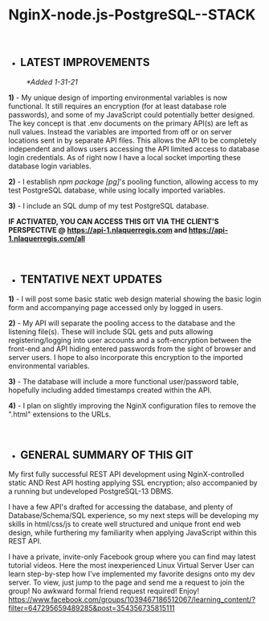 # NginX-node.js-PostgreSQL--STACK

</br>

- ## LATEST IMPROVEMENTS 
&nbsp;&nbsp;&nbsp;&nbsp;&nbsp;&nbsp;&nbsp;&nbsp; <i>*Added 1-31-21</i>

<b>1)</b> - My unique design of importing environmental variables is now functional.  It still requires an encryption (for at least database role passwords), and some of my JavaScript could potentially better designed.  The key concept is that .env documents on the primary API(s) are left as null values.  Instead the variables are imported from off or on server locations sent in by separate API files.  This allows the API to be completely independent and allows users accessing the API limited access to database login credentials.  As of right now I have a local socket importing these database login variables.

<b>2)</b> -  I establish <i>npm package [pg]</i>'s pooling function, allowing access to my test PostgreSQL database, while using locally imported variables.

<b>3)</b> -  I include an SQL dump of my test PostgreSQL database.

<b> IF ACTIVATED, YOU CAN ACCESS THIS GIT VIA THE CLIENT'S PERSPECTIVE @ <https://api-1.nlaquerregis.com> and <https://api-1.nlaquerregis.com/all> </b> 

</br>

- ## TENTATIVE NEXT UPDATES


<b>1)</b> - I will post some basic static web design material showing the basic login form and accompanying page accessed only by logged in users.

<b>2)</b> -  My API will separate the pooling access to the database and the listening file(s). These will include SQL gets and puts allowing registering/logging into user accounts and a soft-encryption between the front-end and API hiding entered passwords from the sight of browser and server users.  I hope to also incorporate this encryption to the imported environmental variables.

<b>3)</b> - The database will include a more functional user/password table, hopefully including added timestamps created within the API.

<b>4)</b> - I plan on slightly improving the NginX configuration files to remove the ".html" extensions to the URLs.

</br>

- ## GENERAL SUMMARY OF THIS GIT

My first fully successful REST API development using NginX-controlled static AND Rest API hosting applying SSL encryption; also accompanied by a running but undeveloped PostgreSQL-13 DBMS.

I have a few API's drafted for accessing the database, and plenty of Database/Schema/SQL experience, so my next steps will be developing my skills in html/css/js to create well structured and unique front end web design, while furthering my familiarity when applying JavaScript within this REST API.

I have a private, invite-only Facebook group where you can find may latest tutorial videos. Here the most inexperienced Linux Virtual Server User can learn step-by-step how I've implemented my favorite designs onto my dev server.  To view, just jump to the page and send me a request to join the group!  No awkward formal friend request required! Enjoy!
<https://www.facebook.com/groups/1039467186512067/learning_content/?filter=647295659489285&post=354356735815111>
